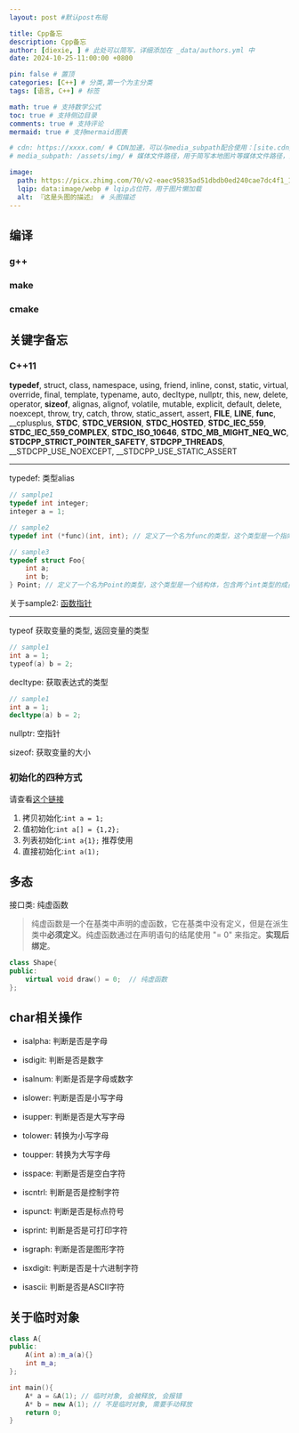 ```yaml
---
layout: post #默认post布局

title: Cpp备忘
description: Cpp备忘
author: [diexie, ] # 此处可以简写，详细添加在 _data/authors.yml 中
date: 2024-10-25-11:00:00 +0800

pin: false # 置顶
categories: [C++] # 分类,第一个为主分类
tags: [语言, C++] # 标签

math: true # 支持数学公式
toc: true # 支持侧边目录
comments: true # 支持评论
mermaid: true # 支持mermaid图表

# cdn: https://xxxx.com/ # CDN加速，可以与media_subpath配合使用：[site.cdn/][page.media_subpath/]file.ext
# media_subpath: /assets/img/ # 媒体文件路径，用于简写本地图片等媒体文件路径，注意：封面图路径**会受影响**

image:
  path: https://picx.zhimg.com/70/v2-eaec95835ad51dbdb0ed240cae7dc4f1_1440w.avis?source=172ae18b&biz_tag=Post # 封面图
  lqip: data:image/webp # lqip占位符，用于图片懒加载
  alt: 『这是头图的描述』 # 头图描述
---
```

## 编译

### g++

### make

### cmake

## 关键字备忘

### C++11

**typedef**, struct, class, namespace, using, friend, inline, const, static, virtual, override, final, template, typename, auto, decltype, nullptr, this, new, delete, operator, **sizeof**, alignas, alignof, volatile, mutable, explicit, default, delete, noexcept, throw, try, catch, throw, static_assert, assert, __FILE__, __LINE__, __func__, __cplusplus, __STDC__, __STDC_VERSION__, __STDC_HOSTED__, __STDC_IEC_559__, __STDC_IEC_559_COMPLEX__, __STDC_ISO_10646__, __STDC_MB_MIGHT_NEQ_WC__, __STDCPP_STRICT_POINTER_SAFETY__, __STDCPP_THREADS__, __STDCPP_USE_NOEXCEPT, __STDCPP_USE_STATIC_ASSERT

-----------------

typedef: 类型alias

```cpp
// samplpe1
typedef int integer;
integer a = 1;

// sample2
typedef int (*func)(int, int); // 定义了一个名为func的类型，这个类型是一个指向函数的指针，这个函数接受两个int类型的参数，并返回一个int类型的值。

// sample3
typedef struct Foo{
    int a;
    int b;
} Point; // 定义了一个名为Point的类型，这个类型是一个结构体，包含两个int类型的成员变量a和b。
```

关于sample2: [函数指针](https://www.runoob.com/w3cnote/cpp-func-pointer.html)

-----------------

typeof 获取变量的类型, 返回变量的类型

```cpp
// sample1
int a = 1;
typeof(a) b = 2; 
```

decltype: 获取表达式的类型

```cpp
// sample1
int a = 1;
decltype(a) b = 2; 
```

nullptr: 空指针

sizeof: 获取变量的大小

### 初始化的四种方式

请查看[这个链接](https://www.cnblogs.com/tengzijian/p/17964231)

1. 拷贝初始化:`int a = 1;`
2. 值初始化:`int a[] = {1,2};`
3. 列表初始化:`int a{1};` 推荐使用
4. 直接初始化:`int a(1);`

## 多态

接口类: 纯虚函数
> 纯虚函数是一个在基类中声明的虚函数，它在基类中没有定义，但是在派生类中**必须定义**。纯虚函数通过在声明语句的结尾使用 "= 0" 来指定。**实现后绑定**。

```cpp
class Shape{
public:
    virtual void draw() = 0;  // 纯虚函数
};
```

## char相关操作

- isalpha: 判断是否是字母
- isdigit: 判断是否是数字
- isalnum: 判断是否是字母或数字
- islower: 判断是否是小写字母
- isupper: 判断是否是大写字母
- tolower: 转换为小写字母
- toupper: 转换为大写字母

- isspace: 判断是否是空白字符
- iscntrl: 判断是否是控制字符
- ispunct: 判断是否是标点符号
- isprint: 判断是否是可打印字符
- isgraph: 判断是否是图形字符
- isxdigit: 判断是否是十六进制字符
- isascii: 判断是否是ASCII字符

## 关于临时对象

```cpp
class A{
public:
    A(int a):m_a(a){}
    int m_a;
};

int main(){
    A* a = &A(1); // 临时对象, 会被释放, 会报错
    A* b = new A(1); // 不是临时对象, 需要手动释放
    return 0;
}
```

